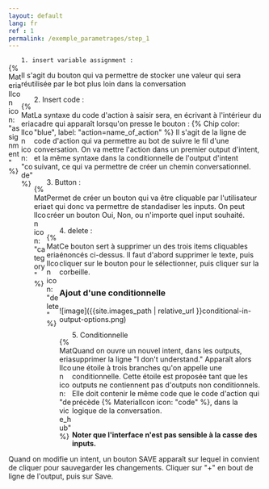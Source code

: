 ```yaml
---
layout: default
lang: fr
ref : 1
permalink: /exemple_parametrages/step_1
---
```

<div style="float:left;width:5%" markdown="1">

 {% MaterialIcon icon: "assignment" %}
</div>

    1. insert variable assignment :

 Il s'agit du bouton qui va permettre de stocker une valeur qui sera réutilisée par le bot plus loin dans la conversation




<div style="float:left;width:5%" markdown="1">

{% MaterialIcon icon: "code" %}
</div>
    2. Insert code :

La syntaxe du code d'action à saisir sera, en écrivant à l'intérieur du cadre qui apparaît lorsqu'on presse le bouton    :
 {% Chip color: "blue", label: "action=name_of_action" %} 
  Il s'agit de la ligne de code d'action qui va permettre au bot de suivre le fil d'une conversation. On va mettre l'action dans un premier output d'intent, et la même syntaxe dans la conditionnelle de l'output d'intent suivant, ce qui va permettre de créer un chemin conversationnel.




<div style="float:left;width:5%" markdown="1">

{% MaterialIcon icon: "category" %}
</div>
    3. Button :

Permet de créer un bouton qui va être cliquable par l'utilisateur et qui donc va permettre de standadiser les inputs. On peut créer un bouton Oui, Non, ou n'importe quel input souhaité.



<div style="float:left;width:5%" markdown="1">

{% MaterialIcon icon: "delete" %}
</div>
    4. delete :

Ce bouton sert à supprimer un des trois items cliquables énoncés ci-dessus. Il faut d'abord supprimer le texte, puis cliquer sur le bouton pour le sélectionner, puis cliquer sur la corbeille.



### Ajout d'une conditionnelle


![image]({{site.images_path | relative_url }}conditional-in-output-options.png)

<div style="float:left;width:5%" markdown="1">

 {% MaterialIcon icon: "device_hub" %}
</div>
    5. Conditionnelle

Quand on ouvre un nouvel intent, dans les outputs, supprimer la ligne "I don't understand." Apparaît alors une étoile à trois branches qu'on appelle une conditionnelle. Cette étoile est proposée tant que les outputs ne contiennent pas d'outputs non conditionnels. Elle doit contenir le même code que le code d'action qui précède  {% MaterialIcon icon: "code" %}, dans la logique de la conversation.<br><br>

**Noter que l'interface n'est pas sensible à la casse des inputs.**

Quand on modifie un intent, un bouton SAVE apparaît sur lequel in convient de cliquer pour sauvegarder les changements. Cliquer sur "+" en bout de ligne de l'output, puis sur Save.
